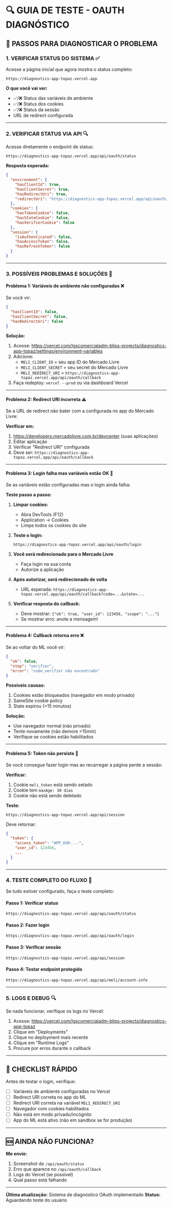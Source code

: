 # 🔍 GUIA DE TESTE - OAUTH DIAGNÓSTICO

## 🎯 PASSOS PARA DIAGNOSTICAR O PROBLEMA

### **1. VERIFICAR STATUS DO SISTEMA** ✅

Acesse a página inicial que agora mostra o status completo:

```
https://diagnostics-app-topaz.vercel.app
```

**O que você vai ver:**
- ✅/❌ Status das variáveis de ambiente
- ✅/❌ Status dos cookies
- ✅/❌ Status da sessão
- URL de redirect configurada

---

### **2. VERIFICAR STATUS VIA API** 🔍

Acesse diretamente o endpoint de status:

```
https://diagnostics-app-topaz.vercel.app/api/oauth/status
```

**Resposta esperada:**
```json
{
  "environment": {
    "hasClientId": true,
    "hasClientSecret": true,
    "hasRedirectUri": true,
    "redirectUri": "https://diagnostics-app-topaz.vercel.app/api/oauth/callback"
  },
  "cookies": {
    "hasTokenCookie": false,
    "hasStateCookie": false,
    "hasVerifierCookie": false
  },
  "session": {
    "isAuthenticated": false,
    "hasAccessToken": false,
    "hasRefreshToken": false
  }
}
```

---

### **3. POSSÍVEIS PROBLEMAS E SOLUÇÕES** 🔧

#### **Problema 1: Variáveis de ambiente não configuradas** ❌

Se você vir:
```json
{
  "hasClientId": false,
  "hasClientSecret": false,
  "hasRedirectUri": false
}
```

**Solução:**
1. Acesse: https://vercel.com/lgscomercialadm-blips-projects/diagnostics-app-topaz/settings/environment-variables
2. Adicione:
   - `MELI_CLIENT_ID` = seu app ID do Mercado Livre
   - `MELI_CLIENT_SECRET` = seu secret do Mercado Livre
   - `MELI_REDIRECT_URI` = `https://diagnostics-app-topaz.vercel.app/api/oauth/callback`
3. Faça redeploy: `vercel --prod` ou via dashboard Vercel

---

#### **Problema 2: Redirect URI incorreta** ⚠️

Se a URL de redirect não bater com a configurada no app do Mercado Livre:

**Verificar em:**
1. https://developers.mercadolivre.com.br/devcenter (suas aplicações)
2. Editar aplicação
3. Verificar "Redirect URI" configurada
4. Deve ser: `https://diagnostics-app-topaz.vercel.app/api/oauth/callback`

---

#### **Problema 3: Login falha mas variáveis estão OK** 🔄

Se as variáveis estão configuradas mas o login ainda falha:

**Teste passo a passo:**

1. **Limpar cookies:**
   - Abra DevTools (F12)
   - Application → Cookies
   - Limpe todos os cookies do site

2. **Teste o login:**
   ```
   https://diagnostics-app-topaz.vercel.app/api/oauth/login
   ```

3. **Você será redirecionado para o Mercado Livre**
   - Faça login na sua conta
   - Autorize a aplicação

4. **Após autorizar, será redirecionado de volta**
   - URL esperada: `https://diagnostics-app-topaz.vercel.app/api/oauth/callback?code=...&state=...`

5. **Verificar resposta do callback:**
   - Deve mostrar: `{"ok": true, "user_id": 123456, "scope": "..."}`
   - Se mostrar erro: anote a mensagem!

---

#### **Problema 4: Callback retorna erro** ❌

Se ao voltar do ML você vir:
```json
{
  "ok": false,
  "step": "verifier",
  "error": "code_verifier não encontrado"
}
```

**Possíveis causas:**
1. Cookies estão bloqueados (navegador em modo privado)
2. SameSite cookie policy
3. State expirou (>15 minutos)

**Solução:**
- Use navegador normal (não privado)
- Tente novamente (não demore >15min)
- Verifique se cookies estão habilitados

---

#### **Problema 5: Token não persiste** 🔄

Se você consegue fazer login mas ao recarregar a página perde a sessão:

**Verificar:**
1. Cookie `meli_token` está sendo setado
2. Cookie tem `maxAge: 30 dias`
3. Cookie não está sendo deletado

**Teste:**
```
https://diagnostics-app-topaz.vercel.app/api/session
```

Deve retornar:
```json
{
  "token": {
    "access_token": "APP_USR-...",
    "user_id": 123456,
    ...
  }
}
```

---

### **4. TESTE COMPLETO DO FLUXO** 🎯

Se tudo estiver configurado, faça o teste completo:

#### **Passo 1: Verificar status**
```
https://diagnostics-app-topaz.vercel.app/api/oauth/status
```

#### **Passo 2: Fazer login**
```
https://diagnostics-app-topaz.vercel.app/api/oauth/login
```

#### **Passo 3: Verificar sessão**
```
https://diagnostics-app-topaz.vercel.app/api/session
```

#### **Passo 4: Testar endpoint protegido**
```
https://diagnostics-app-topaz.vercel.app/api/meli/account-info
```

---

### **5. LOGS E DEBUG** 🔍

Se nada funcionar, verifique os logs no Vercel:

1. Acesse: https://vercel.com/lgscomercialadm-blips-projects/diagnostics-app-topaz
2. Clique em "Deployments"
3. Clique no deployment mais recente
4. Clique em "Runtime Logs"
5. Procure por erros durante o callback

---

## 📝 CHECKLIST RÁPIDO

Antes de testar o login, verifique:

- [ ] Variáveis de ambiente configuradas no Vercel
- [ ] Redirect URI correta no app do ML
- [ ] Redirect URI correta na variável `MELI_REDIRECT_URI`
- [ ] Navegador com cookies habilitados
- [ ] Não está em modo privado/incógnito
- [ ] App do ML está ativo (não em sandbox se for produção)

---

## 🆘 AINDA NÃO FUNCIONA?

**Me envie:**

1. Screenshot do `/api/oauth/status`
2. Erro que aparece no `/api/oauth/callback`
3. Logs do Vercel (se possível)
4. Qual passo está falhando

---

**Última atualização:** Sistema de diagnóstico OAuth implementado
**Status:** Aguardando teste do usuário


